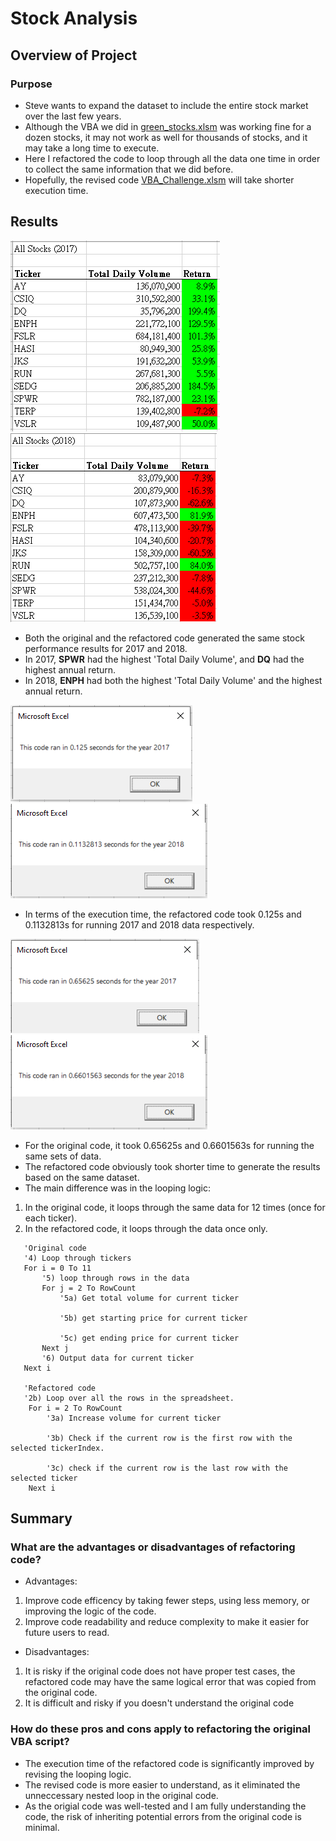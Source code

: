 # Stock Analysis

## Overview of Project

### Purpose
- Steve wants to expand the dataset to include the entire stock market over the last few years.
- Although the VBA we did in [green_stocks.xlsm](green_stocks.xlsm) was working fine for a dozen stocks, it may not work as well for thousands of stocks, and it may take a long time to execute.
- Here I refactored the code to loop through all the data one time in order to collect the same information that we did before.
- Hopefully, the revised code [VBA_Challenge.xlsm](VBA_Challenge.xlsm) will take shorter execution time.

## Results
![Stock Performance for 2017](Resources/Stock_Performance_2017.png)
![Stock Performance for 2018](Resources/Stock_Performance_2018.png)
- Both the original and the refactored code generated the same stock performance results for 2017 and 2018.
- In 2017, **SPWR** had the highest 'Total Daily Volume', and **DQ** had the highest annual return.
- In 2018, **ENPH** had both the highest 'Total Daily Volume' and the highest annual return. 

![Runtime for refactored 2017](Resources/VBA_Challenge_2017.png)
![Runtime for refactored 2018](Resources/VBA_Challenge_2018.png)
- In terms of the execution time, the refactored code took 0.125s and 0.1132813s for running 2017 and 2018 data respectively.

![Runtime for original 2017](Resources/All_Stock_Analysis_2017.png)
![Runtime for original 20018](Resources/All_Stock_Analysis_2018.png)

- For the original code, it took 0.65625s and 0.6601563s for running the same sets of data.
- The refactored code obviously took shorter time to generate the results based on the same dataset.
- The main difference was in the looping logic:
1. In the original code, it loops through the same data for 12 times (once for each ticker).
2. In the refactored code, it loops through the data once only.
```
   'Original code
   '4) Loop through tickers
   For i = 0 To 11
       '5) loop through rows in the data
       For j = 2 To RowCount
           '5a) Get total volume for current ticker

           '5b) get starting price for current ticker

           '5c) get ending price for current ticker
       Next j
       '6) Output data for current ticker
   Next i
   
   'Refactored code
   '2b) Loop over all the rows in the spreadsheet.
    For i = 2 To RowCount  
        '3a) Increase volume for current ticker
        
        '3b) Check if the current row is the first row with the selected tickerIndex.
        
        '3c) check if the current row is the last row with the selected ticker   
    Next i
```

## Summary

### What are the advantages or disadvantages of refactoring code?

- Advantages:
1. Improve code efficency by taking fewer steps, using less memory, or improving the logic of the code.
2. Improve code readability and reduce complexity to make it easier for future users to read.

- Disadvantages: 
1. It is risky if the original code does not have proper test cases, the refactored code may have the same logical error that was copied from the original code. 
2. It is difficult and risky if you doesn't understand the original code

### How do these pros and cons apply to refactoring the original VBA script?

- The execution time of the refactored code is significantly improved by revising the looping logic.
- The revised code is more easier to understand, as it eliminated the unneccessary nested loop in the original code.
- As the origial code was well-tested and I am fully understanding the code, the risk of inheriting potential errors from the original code is minimal.


